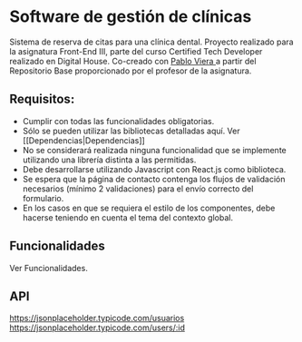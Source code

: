 # Software de gestión de clínicas
Sistema de reserva de citas para una clínica dental. Proyecto realizado para la asignatura Front-End III, parte del curso Certified Tech Developer realizado en Digital House. Co-creado con [Pablo Viera ](https://github.com/pablosergiovg) a partir del Repositorio Base proporcionado por el profesor de la asignatura.

## Requisitos:
* Cumplir con todas las funcionalidades obligatorias.
* Sólo se pueden utilizar las bibliotecas detalladas aquí. Ver [[Dependencias|Dependencias]] 
* No se considerará realizada ninguna funcionalidad que se implemente utilizando una librería distinta a las permitidas.
* Debe desarrollarse utilizando Javascript con React.js como biblioteca.
* Se espera que la página de contacto contenga los flujos de validación necesarios (mínimo 2 validaciones) para el envío correcto del formulario.
* En los casos en que se requiera el estilo de los componentes, debe hacerse teniendo en cuenta el tema del contexto global.

## Funcionalidades
Ver Funcionalidades.

## API
https://jsonplaceholder.typicode.com/usuarios https://jsonplaceholder.typicode.com/users/:id
